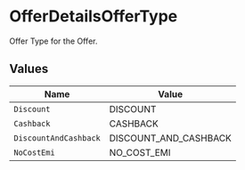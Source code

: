 # OfferDetailsOfferType

Offer Type for the Offer.


## Values

| Name                  | Value                 |
| --------------------- | --------------------- |
| `Discount`            | DISCOUNT              |
| `Cashback`            | CASHBACK              |
| `DiscountAndCashback` | DISCOUNT_AND_CASHBACK |
| `NoCostEmi`           | NO_COST_EMI           |